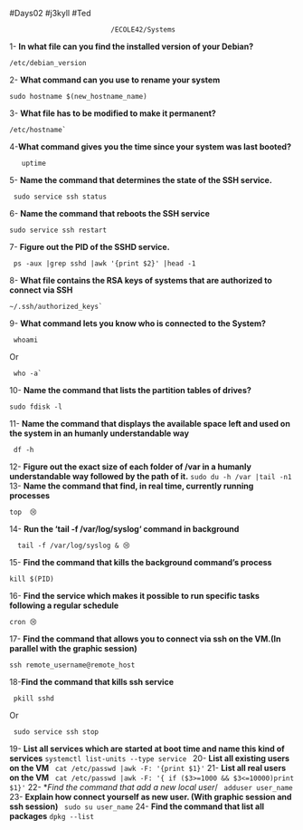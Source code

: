 
 #Days02
 #j3kyll
 #Ted
 							
 							 /ECOLE42/Systems
 							 
 1-
 **In what file can you find the installed version of your Debian?**
 
    /etc/debian_version
 
 2-
 **What command can you use to rename your system**
 
    sudo hostname $(new_hostname_name) 
 
 3-
 **What file has to be modified to make it permanent?**
 
    /etc/hostname`
  
 4-**What command gives you the time since your system was last booted?**
 
       uptime 
 5-
 **Name the command that determines the state of the SSH service.**
 
     sudo service ssh status
 6-
 **Name the command that reboots the SSH service**
 
    sudo service ssh restart 
 7-
 **Figure out the PID of the SSHD service.**
 
     ps -aux |grep sshd |awk '{print $2}' |head -1
     
 8-
 **What file contains the RSA keys of systems that are authorized to connect via SSH**
 
    ~/.ssh/authorized_keys` 
 9-
 **What command lets you know who is connected to the System?**
 
     whoami
     
 Or
       
     who -a` 
 10-
 **Name the command that lists the partition tables of drives?**
 
    sudo fdisk -l
  
 11-
 **Name the command that displays the available space left and used on the system in an humanly understandable way**
 
     df -h
 
 12-
 **Figure out the exact size of each folder of /var in a humanly understandable way followed by the path of it.**
  `sudo du -h /var |tail -n1 ` 
 13-
 **Name the command that find, in real time, currently running processes**
 
    top  😢
   
 14-
 **Run the ‘tail -f /var/log/syslog‘ command in background**
 
      tail -f /var/log/syslog & 😢
  
 15-
 **Find the command that kills the background command’s process**
 
    kill $(PID)
  
 16-
 **Find the service which makes it possible to run specific tasks following a regular schedule**
 
    cron 😢
  
 17-
 **Find the command that allows you to connect via ssh on the VM.(In parallel with
the graphic session)**

    ssh remote_username@remote_host
    
 18-**Find the command that kills ssh service**
 
 
     pkill sshd 
    
  Or  
    
     sudo service ssh stop
 19-
 **List all services which are started at boot time and name this kind of services**
  `systemctl list-units --type service ` 
 20-
 **List all existing users on the VM**
  ` cat /etc/passwd |awk -F: '{print $1}'` 
 21-
 **List all real users on the VM**
  ` cat /etc/passwd |awk -F: '{ if ($3>=1000 && $3<=10000)print $1}'` 
 22-
 **Find the command that add a new local user*/
  ` adduser user_name` 
 23-
 **Explain how connect yourself as new user. (With graphic session and ssh session)**
  ` sudo su user_name` 
 24-
 **Find the command that list all packages**
  `dpkg --list ` 
 
